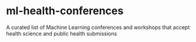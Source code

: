 # ml-health-conferences
A curated list of Machine Learning conferences and workshops that accept health science and public health submissions
